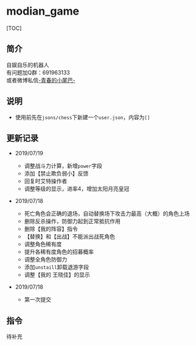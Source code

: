 # modian_game

[TOC]

## 简介
自娱自乐的机器人<br>
有问题加Q群：691963133<br>
或者微博私信[-青春的小尾巴-](https://weibo.com/amber0401)

## 说明
* 使用前先在`jsons/chess`下新建一个`user.json`，内容为`[]`

## 更新记录
* 2019/07/19
  * 调整战斗力计算，新增`power`字段
  * 添加【禁止欺负弱小】反馈
  * 回复时艾特操作者
  * 调整等级的显示，进率4，增加太阳月亮皇冠

* 2019/07/18
  * 死亡角色会正确的退场，自动替换场下攻击力最高（大概）的角色上场
  * 删除反杀操作，防御力起到正常抵抗作用
  * 删除【我的阵容】指令
  * 【替换】和【出战】不能派出战死角色
  * 调整角色稀有度
  * 提升各稀有度角色的招募概率
  * 调整全角色防御力
  * 添加`unstaill`卸载退游字段
  * 调整【我的 王晓佳】的显示

* 2019/07/18
  * 第一次提交

## 指令
待补充
